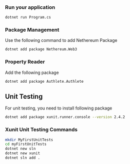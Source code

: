 ### Run your application

```bash
dotnet run Program.cs
```

### Package Management

Use the following command to add Nethereum Package

```bash
dotnet add package Nethereum.Web3
```


### Property Reader

Add the following package

```bash
dotnet add package Authlete.Authlete
```


## Unit Testing 

For unit testing, you need to install following package

```bash
dotnet add package xunit.runner.console --version 2.4.2
```

### Xunit Unit Testing Commands

```bash 
mkdir MyFirstUnitTests
cd myFirstUnitTests
dotnet new sln
dotnet new xunit
dotnet sln add .
```
